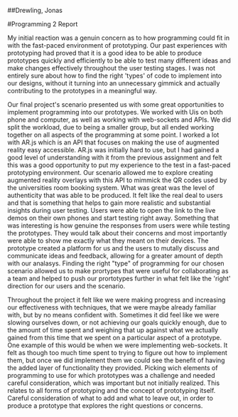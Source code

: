 ##Drewling, Jonas

#Programming 2 Report

My initial reaction was a genuin concern as to how programming could fit in with the fast-paced environment of prototyping.
Our past experiences with prototyping had proved that it is a good idea to be able to produce prototypes quickly and efficiently 
to be able to test many different ideas and make changes effectively throughout the user testing stages. 
I was not entirely sure about how to find the right 'types' of code to implement into our designs,
without it turning into an unnecessary gimmick and actually contributing to the prototypes in a meaningful way.

Our final project's scenario presented us with some great opportunities to implement programming into our prototypes.
We worked with Uis on both phone and computer, as well as working with web-sockets and APIs.
We did split the workload, due to being a smaller group, but all ended working together on all aspects of the programming at some point.
I worked a lot with AR.js which is an API that focuses on making the use of augmented reality easy accessible.
AR.js was initially hard to use, but I had gained a good level of understanding with it from the previous assignment and felt this was a 
good opportunity to put my experience to the test in a fast-paced prototyping environment.
Our scenario allowed me to explore creating augmented reality overlays with this API to mimmick the QR codes used
by the universities room booking system. What was great was the level of authenticity that was able to be produced. 
It felt like the real deal to users and that is something that helps to gain more realistic and substantial insights during user testing.
Users were able to open the link to the live demos on their own phones and start testing right away.
Something that was interesting is how genuine the responses from users were while testing the prototypes.
They would talk about their concerns and most importantly were able to show me exactly what they meant on their devices.
The prototype created a platform for us and the users to mutally discuss and communicate ideas and feedback,
allowing for a greater amount of depth with our analasys.
Finding the right "type" of programming for our chosen scenario allowed us to make prortypes that were useful
for collaborating as a team and helped to push our prortotypes further in what felt like the 'right' direction
for our users and the scenario.

Throughout the project it felt like we were making progress and increasing our effectiveness with techniques, that we were maybe already familiar with, 
but by no means confident with. Sometimes it did feel like we were slowing ourselves down, or not achieving our goals quickly enough,
due to the amount of time spent and weighing that up against what we actually gained from this time that we spent on a particular aspect of a prototype.
One example of this would be when we were implementing web-sockets. It felt as though too much time spent to trying to figure out how to implement them, 
but once we did implement them we could see the benefit of having the added layer of functionality they provided.
Picking wich elements of programming to use for which prototypes was a challenge and needed careful consideration, 
which was important but not initially realized. This relates to all forms of prototyping and the concept of prototyping itself.
Careful consideration of what to add and what to leave out, in order to produce a prototype that explores the right questions or concerns.